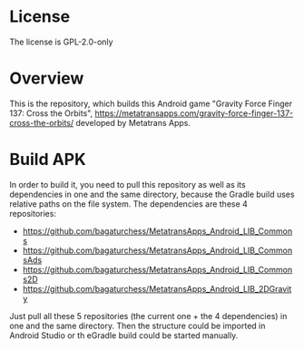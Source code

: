 # License

The license is GPL-2.0-only

# Overview

This is the repository, which builds this Android game "Gravity Force Finger 137: Cross the Orbits", https://metatransapps.com/gravity-force-finger-137-cross-the-orbits/ developed by Metatrans Apps.

# Build APK

In order to build it, you need to pull this repository as well as its dependencies in one and the same directory, because the Gradle build uses relative paths on the file system.
The dependencies are these 4 repositories:
  -  https://github.com/bagaturchess/MetatransApps_Android_LIB_Commons
  -  https://github.com/bagaturchess/MetatransApps_Android_LIB_CommonsAds
  -  https://github.com/bagaturchess/MetatransApps_Android_LIB_Commons2D
  -  https://github.com/bagaturchess/MetatransApps_Android_LIB_2DGravity

Just pull all these 5 repositories (the current one + the 4 dependencies) in one and the same directory.
Then the structure could be imported in Android Studio or th eGradle build could be started manually.
